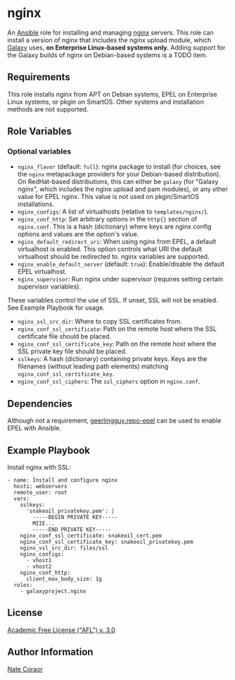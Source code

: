 nginx
=====

An [Ansible][ansible] role for installing and managing [nginx][nginx] servers.
This role can install a version of nginx that includes the nginx upload module,
which [Galaxy][galaxy] uses, **on Enterprise Linux-based systems only.** Adding
support for the Galaxy builds of nginx on Debian-based systems is a TODO item.

[ansible]: http://www.ansible.com/
[nginx]: http://nginx.org/
[galaxy]: http://galaxyproject.org/

Requirements
------------

This role installs nginx from APT on Debian systems, EPEL on Enterprise Linux
systems, or pkgin on SmartOS.  Other systems and installation methods are not
supported.

Role Variables
--------------

### Optional variables ###

- `nginx_flavor` (default: `full`): nginx package to install (for choices, see
  the `nginx` metapackage providers for your Debian-based distribution). On
  RedHat-based distributions, this can either be `galaxy` (for "Galaxy nginx",
  which includes the nginx upload and pam modules), or any other value for EPEL
  nginx. This value is not used on pkgin/SmartOS installations.
- `nginx_configs`: A list of virtualhosts (relative to `templates/nginx/`). 
- `nginx_conf_http`: Set arbitrary options in the `http{}` section of
  `nginx.conf`. This is a hash (dictionary) where keys are nginx config options
  and values are the option's value.
- `nginx_default_redirect_uri`: When using nginx from EPEL, a default
  virtualhost is enabled. This option controls what URI the default virtualhost
  should be redirected to. nginx variables are supported.
- `nginx_enable_default_server` (default: `true`): Enable/disable the default
  EPEL virtualhost.
- `nginx_supervisor`: Run nginx under supervisor (requires setting certain
  supervisor variables).

These variables control the use of SSL. If unset, SSL will not be enabled. See
Example Playbook for usage.

- `nginx_ssl_src_dir`: Where to copy SSL certificates from.
- `nginx_conf_ssl_certificate`: Path on the remote host where the SSL
  certificate file should be placed.
- `nginx_conf_ssl_certificate_key`: Path on the remote host where the SSL
  private key file should be placed.
- `sslkeys`: A hash (dictionary) containing private keys. Keys are the
  filenames (without leading path elements) matching
  `nginx_conf_ssl_certificate_key`.
- `nginx_conf_ssl_ciphers`: The `ssl_ciphers` option in `nginx.conf`.

Dependencies
------------

Although not a requirement, [geerlingguy.repo-epel][repo-epel] can be used to
enable EPEL with Ansible.

[repo-epel]: https://galaxy.ansible.com/geerlingguy/repo-epel/

Example Playbook
----------------

Install nginx with SSL:

```
- name: Install and configure nginx
  hosts: webservers
  remote_user: root
  vars:
    sslkeys:
      'snakeoil_privatekey.pem': |
        -----BEGIN PRIVATE KEY-----
        MIIE...
        -----END PRIVATE KEY-----
    nginx_conf_ssl_certificate: snakeoil_cert.pem
    nginx_conf_ssl_certificate_key: snakeoil_privatekey.pem
    nginx_ssl_src_dir: files/ssl
    nginx_configs:
      - vhost1
      - vhost2
    nginx_conf_http:
      client_max_body_size: 1g
  roles:
    - galaxyproject.nginx
```

License
-------

[Academic Free License ("AFL") v. 3.0][afl]

[afl]: http://opensource.org/licenses/AFL-3.0

Author Information
------------------

[Nate Coraor](https://github.com/natefoo)  
